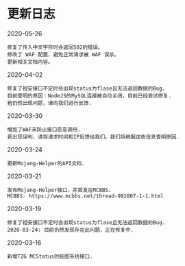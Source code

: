 # 更新日志
2020-05-26
```
修复了传入中文字符时会返回502的错误。
修改了 WAF 配置，避免正常请求被 WAF 误杀。
更新相关文档内容。
```
2020-04-02
```
修复了祖安接口不定时会出现status为flase且无法返回数据的Bug.
目前查明的原因：NodeJS的MySQL连接被自动关闭，目前已经尝试修复.
若仍然出现问题，请向我们进行反馈.
```
2020-03-30
```
增加了WAF来防止接口恶意调用.
若出现误判，请将请求时间和IP反馈给我们。我们将根据这些信息查明原因.
```
2020-03-24
```
更新Mojang-Helper的API文档.
```
2020-03-21
```
发布Mojang-Helper接口，并首发在MCBBS.
MCBBS: https://www.mcbbs.net/thread-992807-1-1.html
```
2020-03-19
```
修复了祖安接口不定时会出现status为flase且无法返回数据的Bug.
2020-03-24: 目前仍然发现存在此问题，正在修复中.
```
2020-03-16
```
新增TZG MCStatus的贴图系统接口.
```